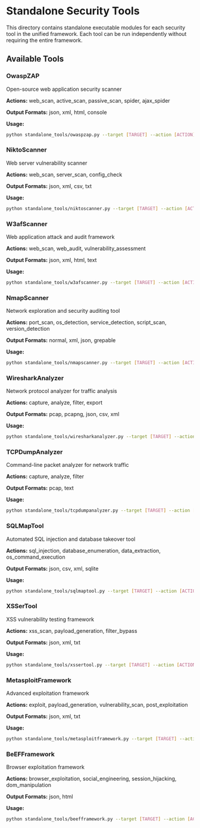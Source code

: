 # Standalone Security Tools

This directory contains standalone executable modules for each security tool in the unified framework.
Each tool can be run independently without requiring the entire framework.

## Available Tools

### OwaspZAP

Open-source web application security scanner

**Actions:** web_scan, active_scan, passive_scan, spider, ajax_spider

**Output Formats:** json, xml, html, console

**Usage:**

```bash
python standalone_tools/owaspzap.py --target [TARGET] --action [ACTION]
```

### NiktoScanner

Web server vulnerability scanner

**Actions:** web_scan, server_scan, config_check

**Output Formats:** json, xml, csv, txt

**Usage:**

```bash
python standalone_tools/niktoscanner.py --target [TARGET] --action [ACTION]
```

### W3afScanner

Web application attack and audit framework

**Actions:** web_scan, web_audit, vulnerability_assessment

**Output Formats:** json, xml, html, text

**Usage:**

```bash
python standalone_tools/w3afscanner.py --target [TARGET] --action [ACTION]
```

### NmapScanner

Network exploration and security auditing tool

**Actions:** port_scan, os_detection, service_detection, script_scan, version_detection

**Output Formats:** normal, xml, json, grepable

**Usage:**

```bash
python standalone_tools/nmapscanner.py --target [TARGET] --action [ACTION]
```

### WiresharkAnalyzer

Network protocol analyzer for traffic analysis

**Actions:** capture, analyze, filter, export

**Output Formats:** pcap, pcapng, json, csv, xml

**Usage:**

```bash
python standalone_tools/wiresharkanalyzer.py --target [TARGET] --action [ACTION]
```

### TCPDumpAnalyzer

Command-line packet analyzer for network traffic

**Actions:** capture, analyze, filter

**Output Formats:** pcap, text

**Usage:**

```bash
python standalone_tools/tcpdumpanalyzer.py --target [TARGET] --action [ACTION]
```

### SQLMapTool

Automated SQL injection and database takeover tool

**Actions:** sql_injection, database_enumeration, data_extraction, os_command_execution

**Output Formats:** json, csv, xml, sqlite

**Usage:**

```bash
python standalone_tools/sqlmaptool.py --target [TARGET] --action [ACTION]
```

### XSSerTool

XSS vulnerability testing framework

**Actions:** xss_scan, payload_generation, filter_bypass

**Output Formats:** json, xml, txt

**Usage:**

```bash
python standalone_tools/xssertool.py --target [TARGET] --action [ACTION]
```

### MetasploitFramework

Advanced exploitation framework

**Actions:** exploit, payload_generation, vulnerability_scan, post_exploitation

**Output Formats:** json, xml, txt

**Usage:**

```bash
python standalone_tools/metasploitframework.py --target [TARGET] --action [ACTION]
```

### BeEFFramework

Browser exploitation framework

**Actions:** browser_exploitation, social_engineering, session_hijacking, dom_manipulation

**Output Formats:** json, html

**Usage:**

```bash
python standalone_tools/beefframework.py --target [TARGET] --action [ACTION]
```

